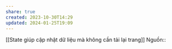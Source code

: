 ```yaml
---
share: true
created: 2023-10-30T14:29
updated: 2024-01-25T19:09
---
```

[[State giúp cập nhật dữ liệu mà không cần tải lại trang]]
Nguồn:: 